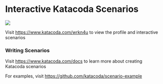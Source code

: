 # Interactive Katacoda Scenarios

[![](http://shields.katacoda.com/katacoda/wrkn4u/count.svg)](https://www.katacoda.com/wrkn4u "Get your profile on Katacoda.com")

Visit https://www.katacoda.com/wrkn4u to view the profile and interactive scenarios

### Writing Scenarios
Visit https://www.katacoda.com/docs to learn more about creating Katacoda scenarios

For examples, visit https://github.com/katacoda/scenario-example
